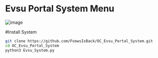 # Evsu Portal System Menu
![image](https://github.com/user-attachments/assets/7eeb2435-7337-4d83-b269-1dca2163a318)

#Install System
```sh
git clone https://github.com/FoowsIsBack/OC_Evsu_Portal_System.git
cd OC_Evsu_Portal_System
python3 Evsu_System.py
```
